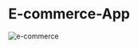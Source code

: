 # E-commerce-App

![e-commerce](https://github.com/fatemehSalem/E-commerce-App/assets/42536170/3699cf3e-3d20-44a3-86c8-c6ce399ea94d)

